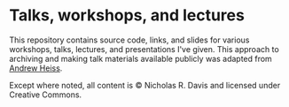 # Talks, workshops, and lectures

This repository contains source code, links, and slides for various workshops, talks, lectures, and presentations I've given. This approach to archiving and making talk materials available publicly was adapted from [Andrew Heiss](https://github.com/andrewheiss/talks).

Except where noted, all content is © Nicholas R. Davis and licensed under Creative Commons.